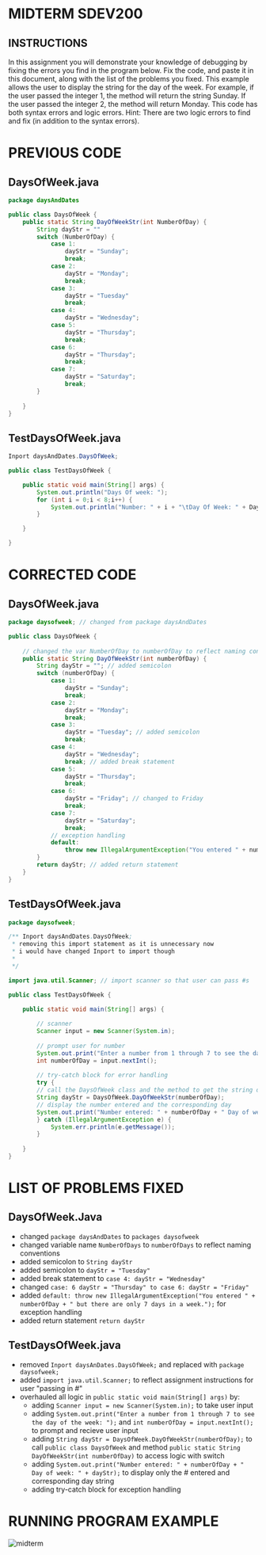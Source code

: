 # MIDTERM SDEV200

## INSTRUCTIONS
In this assignment you will demonstrate your knowledge of debugging by fixing the errors you find in the program below.  Fix the code, and paste it in this document, along with the list of the problems you fixed.
This example allows the user to display the string for the day of the week. For example, if the user passed the integer 1, the method will return the string Sunday. If the user passed the integer 2, the method will return Monday. This code has both syntax errors and logic errors. Hint: There are two logic errors to find and fix (in addition to the syntax errors).


# PREVIOUS CODE

## DaysOfWeek.java
```java
package daysAndDates

public class DaysOfWeek {
	public static String DayOfWeekStr(int NumberOfDay) {
		String dayStr = ""
		switch (NumberOfDay) {
			case 1:
				dayStr = "Sunday";
				break;
			case 2:
				dayStr = "Monday";
				break;
			case 3:
				dayStr = "Tuesday"
				break;
			case 4:
				dayStr = "Wednesday";
			case 5:
				dayStr = "Thursday";
				break;
			case 6:
				dayStr = "Thursday";
				break;
			case 7:
				dayStr = "Saturday";
				break;
		}
		
	}
}
```

## TestDaysOfWeek.java
```java
Inport daysAndDates.DaysOfWeek;

public class TestDaysOfWeek {

	public static void main(String[] args) {
		System.out.println("Days Of week: ");
		for (int i = 0;i < 8;i++) {
			System.out.println("Number: " + i + "\tDay Of Week: " + DaysOfWeek.DayOfWeekStr(i) )
		}

	}

}
```
# CORRECTED CODE

## DaysOfWeek.java
```java
package daysofweek; // changed from package daysAndDates

public class DaysOfWeek {
    
    // changed the var NumberOfDay to numberOfDay to reflect naming conventions
    public static String DayOfWeekStr(int numberOfDay) {
        String dayStr = ""; // added semicolon
        switch (numberOfDay) {
            case 1:
                dayStr = "Sunday";
                break;
            case 2:
                dayStr = "Monday";
                break;
            case 3:
                dayStr = "Tuesday"; // added semicolon
                break;
            case 4:
                dayStr = "Wednesday";
                break; // added break statement
            case 5:
                dayStr = "Thursday";
                break;
            case 6:
                dayStr = "Friday"; // changed to Friday
                break;
            case 7:
                dayStr = "Saturday";
                break;
            // exception handling
            default: 
                throw new IllegalArgumentException("You entered " + numberOfDay + " but there are only 7 days in a week.");
        }
        return dayStr; // added return statement
    }
}
```

## TestDaysOfWeek.java
```java
package daysofweek;

/** Inport daysAndDates.DaysOfWeek;
 * removing this import statement as it is unnecessary now
 * i would have changed Inport to import though
 * 
 */

import java.util.Scanner; // import scanner so that user can pass #s

public class TestDaysOfWeek {

    public static void main(String[] args) {
        
        // scanner
        Scanner input = new Scanner(System.in); 
        
        // prompt user for number
        System.out.print("Enter a number from 1 through 7 to see the day of the week: ");
        int numberOfDay = input.nextInt();
        
        // try-catch block for error handling
        try {
        // call the DaysOfWeek class and the method to get the string day for number entered
        String dayStr = DaysOfWeek.DayOfWeekStr(numberOfDay);
        // display the number entered and the corresponding day
        System.out.print("Number entered: " + numberOfDay + " Day of week: " + dayStr);
        } catch (IllegalArgumentException e) {
            System.err.println(e.getMessage());
        }
        
    }
}
```

# LIST OF PROBLEMS FIXED

## DaysOfWeek.Java
+ changed ```package daysAndDates``` to ```packages daysofweek```
+ changed variable name ```NumberOfDays``` to ```numberOfDays``` to reflect naming conventions
+ added semicolon to ```String dayStr```
+ added semicolon to ```dayStr = "Tuesday"```
+ added break statement to ```case 4: dayStr = "Wednesday"```
+ changed ```case: 6 dayStr = "Thursday" to case 6: dayStr = "Friday"```
+ added ```default: throw new IllegalArgumentException("You entered " + numberOfDay + " but there are only 7 days in a week.");``` for exception handling
+ added return statement ```return dayStr```


## TestDaysOfWeek.java
+ removed ```Inport daysAnDates.DaysOfWeek;``` and replaced with ```package daysofweek;```
+ added ```import java.util.Scanner;``` to reflect assignment instructions for user "passing in #"
+ overhauled all logic in ```public static void main(String[] args)``` by:
  - adding ```Scanner input = new Scanner(System.in);``` to take user input
  - adding ```System.out.print("Enter a number from 1 through 7 to see the day of the week: ");``` and ```int numberOfDay = input.nextInt();``` to prompt and recieve user input
  - adding ```String dayStr = DaysOfWeek.DayOfWeekStr(numberOfDay);``` to call ```public class DaysOfWeek``` and method ```public static String DayOfWeekStr(int numberOfDay)``` to access logic with switch
  - adding ```System.out.print("Number entered: " + numberOfDay + " Day of week: " + dayStr);``` to display only the # entered and corresponding day string
  - adding try-catch block for exception handling


# RUNNING PROGRAM EXAMPLE
![midterm](https://github.com/jenschrad/midterm/assets/109177708/db8b7d1a-cab7-439b-8631-e47e3a245583)







